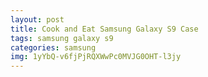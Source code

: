 ```yaml
---
layout: post
title: Cook and Eat Samsung Galaxy S9 Case
tags: samsung galaxy s9
categories: samsung
img: 1yYbQ-v6fjPjRQXWwPc0MVJG0OHT-l3jy
---
```

